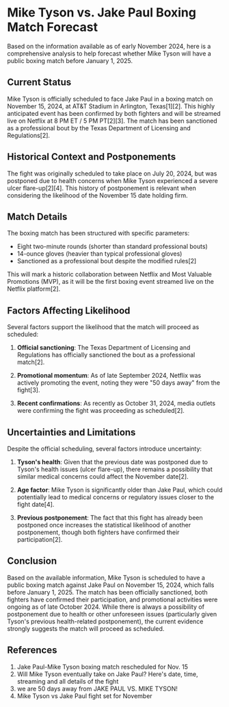 # Mike Tyson vs. Jake Paul Boxing Match Forecast

Based on the information available as of early November 2024, here is a comprehensive analysis to help forecast whether Mike Tyson will have a public boxing match before January 1, 2025.

## Current Status

Mike Tyson is officially scheduled to face Jake Paul in a boxing match on November 15, 2024, at AT&T Stadium in Arlington, Texas[1][2]. This highly anticipated event has been confirmed by both fighters and will be streamed live on Netflix at 8 PM ET / 5 PM PT[2][3]. The match has been sanctioned as a professional bout by the Texas Department of Licensing and Regulations[2].

## Historical Context and Postponements

The fight was originally scheduled to take place on July 20, 2024, but was postponed due to health concerns when Mike Tyson experienced a severe ulcer flare-up[2][4]. This history of postponement is relevant when considering the likelihood of the November 15 date holding firm.

## Match Details

The boxing match has been structured with specific parameters:
- Eight two-minute rounds (shorter than standard professional bouts)
- 14-ounce gloves (heavier than typical professional gloves)
- Sanctioned as a professional bout despite the modified rules[2]

This will mark a historic collaboration between Netflix and Most Valuable Promotions (MVP), as it will be the first boxing event streamed live on the Netflix platform[2].

## Factors Affecting Likelihood

Several factors support the likelihood that the match will proceed as scheduled:

1. **Official sanctioning**: The Texas Department of Licensing and Regulations has officially sanctioned the bout as a professional match[2].

2. **Promotional momentum**: As of late September 2024, Netflix was actively promoting the event, noting they were "50 days away" from the fight[3].

3. **Recent confirmations**: As recently as October 31, 2024, media outlets were confirming the fight was proceeding as scheduled[2].

## Uncertainties and Limitations

Despite the official scheduling, several factors introduce uncertainty:

1. **Tyson's health**: Given that the previous date was postponed due to Tyson's health issues (ulcer flare-up), there remains a possibility that similar medical concerns could affect the November date[2].

2. **Age factor**: Mike Tyson is significantly older than Jake Paul, which could potentially lead to medical concerns or regulatory issues closer to the fight date[4].

3. **Previous postponement**: The fact that this fight has already been postponed once increases the statistical likelihood of another postponement, though both fighters have confirmed their participation[2].

## Conclusion

Based on the available information, Mike Tyson is scheduled to have a public boxing match against Jake Paul on November 15, 2024, which falls before January 1, 2025. The match has been officially sanctioned, both fighters have confirmed their participation, and promotional activities were ongoing as of late October 2024. While there is always a possibility of postponement due to health or other unforeseen issues (particularly given Tyson's previous health-related postponement), the current evidence strongly suggests the match will proceed as scheduled.

## References

1. Jake Paul-Mike Tyson boxing match rescheduled for Nov. 15
2. Will Mike Tyson eventually take on Jake Paul? Here's date, time, streaming and all details of the fight
3. we are 50 days away from JAKE PAUL VS. MIKE TYSON!
4. Mike Tyson vs Jake Paul fight set for November